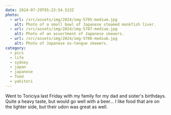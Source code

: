 ```yaml
---
date: 2024-07-29T05:23:54.523Z
photo:
  - url: /src/assets/img/2024/img-5705-medium.jpg
    alt: Photo of a small bowl of Japanese steamed monkfish liver.
  - url: /src/assets/img/2024/img-5707-medium.jpg
    alt: Photo of an assortment of Japanese skewers.
  - url: /src/assets/img/2024/img-5706-medium.jpg
    alt: Photo of Japanese ox-tongue skewers.
category:
  - pics
  - life
  - sydney
  - japan
  - japanese
  - food
  - yakitori
---
```


Went to Toriciya last Friday with my family for my dad and sister's birthdays. Quite a heavy taste, but would go well with a beer... I like food that are on the lighter side, but their udon was great as well.
